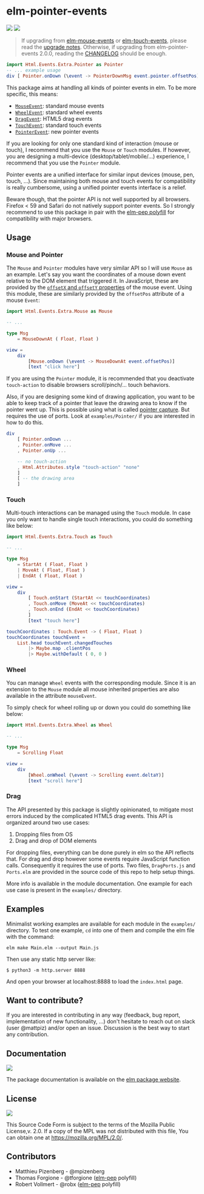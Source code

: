# elm-pointer-events

[![][badge-license]][license]
[![][badge-doc]][doc]

[badge-doc]: https://img.shields.io/badge/documentation-latest-yellow.svg?style=flat-square
[doc]: http://package.elm-lang.org/packages/mpizenberg/elm-pointer-events/latest
[badge-license]: https://img.shields.io/badge/license-MPL--2.0-blue.svg?style=flat-square
[license]: https://www.mozilla.org/en-US/MPL/2.0/

> If upgrading from [elm-mouse-events] or [elm-touch-events],
> please read the [upgrade notes][upgrade].
> Otherwise, if upgrading from elm-pointer-events 2.0.0,
> reading the [CHANGELOG][changelog] should be enough.

[elm-mouse-events]: https://github.com/mpizenberg/elm-mouse-events
[elm-touch-events]: https://github.com/mpizenberg/elm-touch-events
[upgrade]: https://github.com/mpizenberg/elm-pointer-events/blob/master/upgrade.md
[changelog]: https://github.com/mpizenberg/elm-pointer-events/blob/master/CHANGELOG.md

```elm
import Html.Events.Extra.Pointer as Pointer
-- ... example usage
div [ Pointer.onDown (\event -> PointerDownMsg event.pointer.offsetPos) ] [ text "click here" ]
```

This package aims at handling all kinds of pointer events in elm.
To be more specific, this means:

- [`MouseEvent`][mouse-events]: standard mouse events
- [`WheelEvent`][wheel-events]: standard wheel events
- [`DragEvent`][drag-events]: HTML5 drag events
- [`TouchEvent`][touch-events]: standard touch events
- [`PointerEvent`][pointer-events]: new pointer events

If you are looking for only one standard kind of interaction (mouse or touch),
I recommend that you use the `Mouse` or `Touch` modules.
If however, you are designing a multi-device (desktop/tablet/mobile/...) experience,
I recommend that you use the `Pointer` module.

Pointer events are a unified interface for similar input devices
(mouse, pen, touch, ...).
Since maintaining both mouse and touch events for compatibility
is really cumbersome, using a unified pointer events interface
is a relief.

Beware though, that the pointer API is not well supported by all browsers.
Firefox < 59 and Safari do not natively support pointer events.
So I strongly recommend to use this package in pair with the [elm-pep polyfill][elm-pep]
for compatibility with major browsers.

[mouse-events]: https://developer.mozilla.org/en-US/docs/Web/API/MouseEvent
[wheel-events]: https://developer.mozilla.org/en-US/docs/Web/API/WheelEvent
[drag-events]: https://developer.mozilla.org/en-US/docs/Web/API/DragEvent
[touch-events]: https://developer.mozilla.org/en-US/docs/Web/API/TouchEvent
[pointer-events]: https://developer.mozilla.org/en-US/docs/Web/API/PointerEvent
[elm-pep]: https://github.com/mpizenberg/elm-pep

## Usage

### Mouse and Pointer

The `Mouse` and `Pointer` modules have very similar API
so I will use `Mouse` as an example.
Let's say you want the coordinates of a mouse down event relative to the DOM
element that triggered it.
In JavaScript, these are provided by the [`offsetX` and `offsetY` properties][offsetx]
of the mouse event.
Using this module, these are similarly provided by the `offsetPos` attribute
of a mouse `Event`:

```elm
import Html.Events.Extra.Mouse as Mouse

-- ...

type Msg
    = MouseDownAt ( Float, Float )

view =
    div
        [Mouse.onDown (\event -> MouseDownAt event.offsetPos)]
        [text "click here"]
```

If you are using the `Pointer` module,
it is recommended that you deactivate `touch-action`
to disable browsers scroll/pinch/... touch behaviors.

Also, if you are designing some kind of drawing application,
you want to be able to keep track of a pointer that leave the
drawing area to know if the pointer went up.
This is possible using what is called [pointer capture][pointer-capture].
But requires the use of ports. Look at `examples/Pointer/`
if you are interested in how to do this.

```elm
div
    [ Pointer.onDown ...
    , Pointer.onMove ...
    , Pointer.onUp ...

    -- no touch-action
    , Html.Attributes.style "touch-action" "none"
    ]
    [ -- the drawing area
    ]
```

[offsetx]: https://developer.mozilla.org/en-US/docs/Web/API/MouseEvent/offsetX
[pointer-capture]: https://developer.mozilla.org/en-US/docs/Web/API/Element/setPointerCapture

### Touch

Multi-touch interactions can be managed using the `Touch` module.
In case you only want to handle single touch interactions,
you could do something like below:

```elm
import Html.Events.Extra.Touch as Touch

-- ...

type Msg
    = StartAt ( Float, Float )
    | MoveAt ( Float, Float )
    | EndAt ( Float, Float )

view =
    div
        [ Touch.onStart (StartAt << touchCoordinates)
        , Touch.onMove (MoveAt << touchCoordinates)
        , Touch.onEnd (EndAt << touchCoordinates)
        ]
        [text "touch here"]

touchCoordinates : Touch.Event -> ( Float, Float )
touchCoordinates touchEvent =
    List.head touchEvent.changedTouches
        |> Maybe.map .clientPos
        |> Maybe.withDefault ( 0, 0 )
```

### Wheel

You can manage `Wheel` events with the corresponding module.
Since it is an extension to the `Mouse` module all mouse inherited properties
are also available in the attribute `mouseEvent`.

To simply check for wheel rolling up or down you could do something like below:

```elm
import Html.Events.Extra.Wheel as Wheel

-- ...

type Msg
    = Scrolling Float

view =
    div
        [Wheel.onWheel (\event -> Scrolling event.deltaY)]
        [text "scroll here"]
```

### Drag

The API presented by this package is slightly opinionated,
to mitigate most errors induced by the complicated HTML5 drag events.
This API is organized around two use cases:

1. Dropping files from OS
2. Drag and drop of DOM elements

For dropping files, everything can be done purely in elm so the API reflects that.
For drag and drop however some events require JavaScript function calls.
Consequently it requires the use of ports.
Two files, `DragPorts.js` and `Ports.elm` are provided in the source code
of this repo to help setup things.

More info is available in the module documentation.
One example for each use case is present in the `examples/` directory.

## Examples

Minimalist working examples are available for each module in the `examples/` directory.
To test one example, `cd` into one of them and compile the elm file with the command:

```shell
elm make Main.elm --output Main.js
```

Then use any static http server like:

```shell
$ python3 -m http.server 8888
```

And open your browser at localhost:8888
to load the `index.html` page.

## Want to contribute?

If you are interested in contributing in any way
(feedback, bug report, implementation of new functionality, ...)
don't hesitate to reach out on slack (user @mattpiz)
and/or open an issue.
Discussion is the best way to start any contribution.

## Documentation

[![][badge-doc]][doc]

The package documentation is available on the [elm package website][doc].

## License

[![][badge-license]][license]

This Source Code Form is subject to the terms of the Mozilla Public License,v. 2.0.
If a copy of the MPL was not distributed with this file,
You can obtain one at https://mozilla.org/MPL/2.0/.

## Contributors

- Matthieu Pizenberg - @mpizenberg
- Thomas Forgione - @tforgione ([elm-pep] polyfill)
- Robert Vollmert - @robx ([elm-pep] polyfill)
